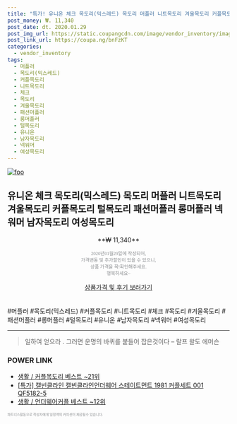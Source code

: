 ```yaml
--- 
title: "특가! 유니온 체크 목도리(믹스레드) 목도리 머플러 니트목도리 겨울목도리 커플목도리 털목도리 패션머플러 롱머플러 ..." 
post_money: ₩. 11,340 
post_date: dt. 2020.01.29 
post_img_url: https://static.coupangcdn.com/image/vendor_inventory/images/2018/12/25/21/9/9b6d813d-d1b0-4626-bdf8-c6ffc8aa7511.jpg 
post_link_url: https://coupa.ng/bnFzKT 
categories: 
  - vendor_inventory 
tags: 
  - 머플러 
  - 목도리(믹스레드) 
  - 커플목도리 
  - 니트목도리 
  - 체크 
  - 목도리 
  - 겨울목도리 
  - 패션머플러 
  - 롱머플러 
  - 털목도리 
  - 유니온 
  - 남자목도리 
  - 넥워머 
  - 여성목도리 
--- 
```

[![foo](https://static.coupangcdn.com/image/vendor_inventory/images/2018/12/25/21/9/9b6d813d-d1b0-4626-bdf8-c6ffc8aa7511.jpg)](https://coupa.ng/bnFzKT) 

## 유니온 체크 목도리(믹스레드) 목도리 머플러 니트목도리 겨울목도리 커플목도리 털목도리 패션머플러 롱머플러 넥워머 남자목도리 여성목도리 
<p style="text-align: center;">**₩ 11,340**</p> 
<p style="text-align: center;"><span style="color: #898c8f; font-family: Georgia,Times,serif; font-size: 0.75em;">2020년01월29일에 작성되어, <br>가격변동 및 추가할인이 있을 수 있으니,<br> 상품 가격을 꼭!확인해주세요.<br>행복하세요~</span> 
</p>	 
<div markdown="0" style="text-align: center;"><a href="https://coupa.ng/bnFzKT" class="btn btn--success">상품가격 및 후기 보러가기</a></div> 
<br><br> 
  #머플러 #목도리(믹스레드) #커플목도리 #니트목도리 #체크 #목도리 #겨울목도리 #패션머플러 #롱머플러 #털목도리 #유니온 #남자목도리 #넥워머 #여성목도리 
<hr> 

> 일하여 얻으라 . 그러면 운명의 바퀴를 붙들어 잡은것이다 – 랄프 왈도 에머슨 


### POWER LINK

* <a href="https://blog.naver.com/santokki14/221788345842" target="_blank">생활 / 커플목도리 베스트 ~21위</a>
* <a href="https://blog.naver.com/sakai111/221789551813" target="_blank">[특가] 캘빈클라인 캘빈클라인언더웨어 스테이트먼트 1981 커플세트 001 QF5182-5</a>
* <a href="https://blog.naver.com/santokki14/221788375002" target="_blank">생활 / 언더웨어커플 베스트 ~12위</a>

<span style="color: #898c8f; font-family: Georgia,Times,serif; font-size: 0.55em;">파트너스활동으로 작성자에게 일정액의 커미션이 제공될수 있습니다.</span> 
